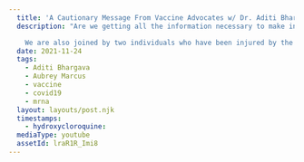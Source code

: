 ```yaml
---
  title: 'A Cautionary Message From Vaccine Advocates w/ Dr. Aditi Bhargava, Kyle Warner, And Brianne Dressen'
  description: "Are we getting all the information necessary to make informed decisions about vaccination? Molecular Biologist Dr. Aditi Bhargava, the director of laboratory research at UCSF develops mRNA technology, the same technology used in covid vaccines.

    We are also joined by two individuals who have been injured by the vaccine, professional mountain biker Kyle Warner and Brianne Dressen who is a school teacher from Utah. In this profoundly illuminating and unifying podcast, we agree that everybody is simply doing what they think is best for themselves and society based on the information they have. An issue arises when we all operate with different information, which makes it difficult to make sense of this complicated issue."
  date: 2021-11-24
  tags:
    - Aditi Bhargava
    - Aubrey Marcus
    - vaccine
    - covid19
    - mrna
  layout: layouts/post.njk
  timestamps:
    - hydroxycloroquine:
  mediaType: youtube
  assetId: lraR1R_Imi8
---
```


